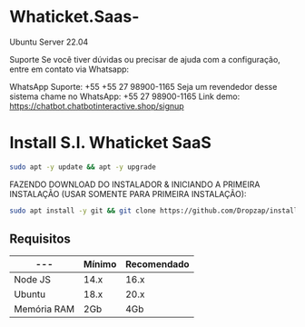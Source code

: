# Whaticket.Saas-

Ubuntu Server 22.04 

Suporte Se você tiver dúvidas ou precisar de ajuda com a configuração, entre em contato via Whatsapp:

WhatsApp Suporte: +55 +55 27 98900-1165
Seja um revendedor desse sistema chame no WhatsApp: +55 27 98900-1165
Link demo: https://chatbot.chatbotinteractive.shop/signup

# Install S.I. Whaticket SaaS

```bash
sudo apt -y update && apt -y upgrade
```

FAZENDO DOWNLOAD DO INSTALADOR & INICIANDO A PRIMEIRA INSTALAÇÃO (USAR SOMENTE PARA PRIMEIRA INSTALAÇÃO):

```bash
sudo apt install -y git && git clone https://github.com/Dropzap/install_siwhaticket_saas-main-main.git install_whaticket && sudo chmod -R 777 install_whaticket  && cd install_whaticket  && sudo ./install_primaria
```

## Requisitos

| --- | Mínimo | Recomendado |
| --- | --- | --- |
| Node JS | 14.x | 16.x |
| Ubuntu | 18.x | 20.x |
| Memória RAM | 2Gb | 4Gb |  


